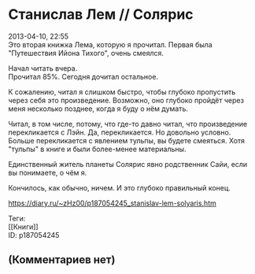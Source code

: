 Станислав Лем // Солярис
========================

  
2013-04-10, 22:55  
 Это вторая книжка Лема, которую я прочитал. Первая была "Путешествия Ийона Тихого", очень смеялся.   
   
 Начал читать вчера.   
 Прочитал 85%. Сегодня дочитал остальное.   
   
 К сожалению, читал я слишком быстро, чтобы глубоко пропустить через себя это произведение. Возможно, оно глубоко пройдёт через меня несколько позднее, когда я буду о нём думать.   
   
 Читал, в том числе, потому, что где-то давно читал, что произведение перекликается с Лэйн. Да, перекликается. Но довольно условно. Больше перекликается с явлением тульпы, вы будете смеяться. Хотя "тульпы" в книге и были более-менее материальны.   
   
 Единственный житель планеты Солярис явно родственник Сайи, если вы понимаете, о чём я.   
   
 Кончилось, как обычно, ничем. И это глубоко правильный конец.   
  
<https://diary.ru/~zHz00/p187054245_stanislav-lem-solyaris.htm>  
  
Теги:  
[[Книги]]  
ID: p187054245  


(Комментариев нет)
------------------